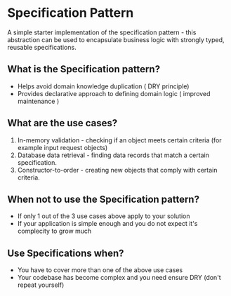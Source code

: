 ﻿# Specification Pattern

A simple starter implementation of the specification pattern - this abstraction can be used to encapsulate 
business logic with strongly typed, reusable specifications.

## What is the Specification pattern?

- Helps avoid domain knowledge duplication ( DRY principle)
- Provides declarative approach to defining domain logic ( improved maintenance )

## What are the use cases?

1. In-memory validation - checking if an object meets certain criteria (for example input request objects)
2. Database data retrieval - finding data records that match a certain specification.
3. Constructor-to-order - creating new objects that comply with certain criteria.

## When not to use the Specification pattern?

- If only 1 out of the 3 use cases above apply to your solution
- If your application is simple enough and you do not expect it's complecity to grow much

## Use Specifications when?

- You have to cover more than one of the above use cases
- Your codebase has become complex and you need ensure DRY (don't repeat yourself)